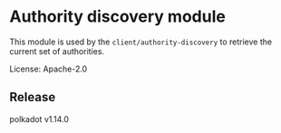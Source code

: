 # Authority discovery module

This module is used by the `client/authority-discovery` to retrieve the
current set of authorities.

License: Apache-2.0


## Release

polkadot v1.14.0
